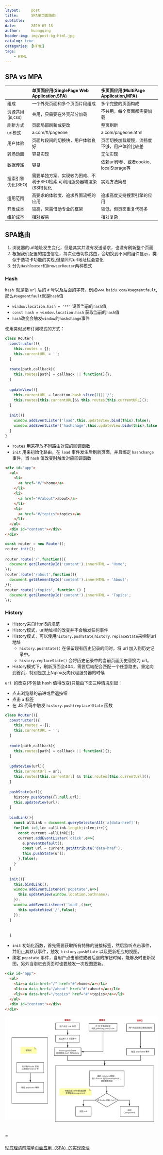 ```yaml
---
layout:     post
title:      SPA单页面路由
subtitle:   
date:       2020-05-18
author:     huangqing
header-img: img/post-bg-html.jpg
catalog: true
categories: [HTML]
tags:
    - HTML
---
```


## SPA vs MPA

| |单页面应用(SinglePage Web Application,SPA)|多页面应用(MultiPage Application,MPA)|
|:----|:----|:----|
|组成|一个外壳页面和多个页面片段组成|多个完整的页面构成|
|资源共用(js,css)|共用，只需要在外壳部分加载|不共用，每个页面都需要加载|
|刷新方式|页面局部刷新或更改|整页刷新|
|url模式|a.com/#/pageone|a.com/pageone.html|
|用户体验|页面片段间的切换快，用户体验良好|页面切换加载缓慢，流畅度不够，用户体验比较差|
|转场动画|容易实现|无法实现|
|数据传递|容易|依赖url传参、或者cookie、localStorage等|
|搜索引擎优化(SEO)|需要单独方案、实现较为困难、不利于SEO检索 可利用服务器端渲染(SSR)优化|实现方法简易|
|适用范围|高要求的体验度、追求界面流畅的应用|追求高度支持搜索引擎的应用|
|开发成本|较高，常需借助专业的框架|较低，但页面重复代码多|
|维护成本|相对容易|相对复杂|

## SPA路由

1. 浏览器的url地址发生变化，但是其实并没有发送请求，也没有刷新整个页面
2. 根据我们配置的路由信息，每次点击切换路由，会切换到不同的组件显示，类似于选项卡功能的实现,但是同时url地址栏会变化
3. 分为`HashRouter`和`BrowserRouter`两种模式

### Hash

`hash `就是指 `url` 后的 `#` 号以及后面的字符。例如`www.baidu.com/#segmentfault`,那么`#segmentfault`就是`hash`值

+ `window.location.hash = '**'` 设置当前的`hash`值;
+ `const hash = window.location.hash` 获取当前的`hash`值
+ `hash`改变会触发`window`的`hashchange`事件

使用类似发布订阅模式的方式：

```js
class Router{
  constructor(){
    this.routes = {};
    this.currentURL = '';
  }

  route(path,callback){
    this.routes[path] = callback || function(){};
  }

  updateView(){
    this.currentURL = location.hash.slice(1)||'/';
    this.routes[this.currentURL]&& this.routes[this.currentURL]();
  }

  init(){
    window.addEventLister('load',this.updateView.bind(this),false);
    window.addEventLister('hashchage',this.updateView.bidn(this),false);
  }
}
```

+ `routes` 用来存放不同路由对应的回调函数
+ `init` 用来初始化路由，在 `load` 事件发生后刷新页面，并且绑定 `hashchange` 事件，当 `hash` 值改变时触发对应回调函数

```html
<div id="app">
  <ul>
    <li>
      <a href="#/">home</a>
    </li>
    <li>
      <a href="#/about">about</a>
    </li>
    <li>
      <a href="#/topics">topics</a>
    </li>
  </ul>
  <div id="content"></div>
</div>
```

```js
const router = new Router();
router.init();

router.route('/',function(){
  document.getElementById('content').innerHTML = 'Home';
});
router.route('/about',function(){
  document.getElementById('content').innerHTML = 'About';
});
router.route('/topics', function () {
  document.getElementById('content').innerHTML = 'Topics';
});
```

### History

+ History来自Html5的规范
+ History模式，url地址栏的改变并不会触发任何事件
+ History模式，可以使用`history.pushState`,`history.replaceState`来控制url地址
  + `history.pushState()` 在保留现有历史记录的同时，将 url 加入到历史记录中。
  + `history.replaceState()` 会将历史记录中的当前页面历史替换为 url。
+ History模式下，刷新页面会404，需要后端配合匹配一个任意路由，重定向到首页，特别是加上Nginx反向代理服务器的时候

`url `的改变(不包括 hash 值得改变)只能由下面三种情况引起：
+ 点击浏览器的前进或后退按钮
+ 点击 `a` 标签
+ 在 JS 代码中触发 `history.push(replace)State` 函数

```js
class Router(){
  constructor(){
    this.routes = {};
    this.currentURL = '';
  }

  route(path,callback){
    this.routes[path] = callback || function(){};
  }

  updateView(url){
    this.currentUrl = url;
    this.routes[this.currentUrl] && this.routes[this.currentUrl]();
  }

  pushState(url){
    history.pushState({},null,url);
    this.updateView(url);
  }

  bindLink(){
    const allLink = document.querySelectorAll('a[data-href]');
    for(let i=0,len =allLink.length;i<len;i++){
      const current =allLink[i];
      current.addEventLister('click',e=>{
        e.preventDefault();
        const url = current.getAttribute('data-href');
        this.pushState(url);
      },false);
    }
  }

  init(){
    this.bindLink();
    window.addEventListener('popstate',e=>{
      this.updateView(window.location.pathname);
    });
    window.addEventListener('load',()=>{
      this.updateView('/',false);
    });
  }


  }
```


+ `init` 初始化函数，首先需要获取所有特殊的链接标签，然后监听点击事件，并阻止其默认事件，触发` history.pushState` 以及更新相应的视图。
+ 绑定 `popstate` 事件，当用户点击前进或者后退的按钮时候，能够及时更新视图，另外当刚进去页面时也要触发一次视图更新。

```html
<div id="app">
  <ul>
    <li><a data-href="/" href="#">home</a></li>
    <li><a data-href="/about" href="#">about</a></li>
    <li><a data-href="/topics" href="#">topics</a></li>
  </ul>
  <div id="content"></div>
</div>
```

![React-router](/images/html5/1734824154-5d41a7d79e2a0_articlex.png)

## -

[彻底理清前端单页面应用（SPA）的实现原理](https://segmentfault.com/a/1190000019936510)
